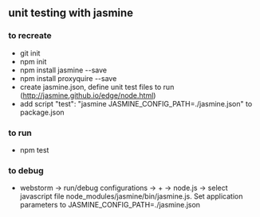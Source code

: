 ## unit testing with jasmine 

### to recreate 
* git init
* npm init
* npm install jasmine --save 
* npm install proxyquire --save 
* create jasmine.json, define unit test files to run (http://jasmine.github.io/edge/node.html)
* add script "test": "jasmine JASMINE_CONFIG_PATH=./jasmine.json" to package.json 
   
### to run 
* npm test

### to debug 
* webstorm -> run/debug configurations -> + -> node.js -> select javascript file node_modules/jasmine/bin/jasmine.js. Set application parameters to JASMINE_CONFIG_PATH=./jasmine.json
 

